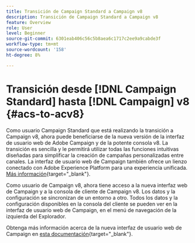 ```yaml
---
title: Transición de Campaign Standard a Campaign v8
description: Transición de Campaign Standard a Campaign v8
feature: Overview
role: User
level: Beginner
source-git-commit: 6301eab406c56c5b8aea6c1717c2ee9a9cabde3f
workflow-type: tm+mt
source-wordcount: '158'
ht-degree: 8%

---
```


# Transición desde [!DNL Campaign Standard] hasta [!DNL Campaign] v8 {#acs-to-acv8}

Como usuario Campaign Standard que está realizando la transición a Campaign v8, ahora puede beneficiarse de la nueva versión de la interfaz de usuario web de Adobe Campaign y de la potente consola v8. La transición es sencilla y le permitirá utilizar todas las funciones intuitivas diseñadas para simplificar la creación de campañas personalizadas entre canales. La interfaz de usuario web de Campaign también ofrece un lienzo conectado con Adobe Experience Platform para una experiencia unificada. [Más información](https://experienceleague.adobe.com/es/docs/campaign-web/v8/release-notes/acs-migration){target="_blank"}.

Como usuario de Campaign v8, ahora tiene acceso a la nueva interfaz web de Campaign y a la consola de cliente de Campaign v8. Los datos y la configuración se sincronizan de un entorno a otro. Todos los datos y la configuración disponibles en la consola del cliente se pueden ver en la interfaz de usuario web de Campaign, en el menú de navegación de la izquierda del Explorador.

Obtenga más información acerca de la nueva interfaz de usuario web de Campaign en [esta documentación](https://experienceleague.adobe.com/docs/campaign-web/v8/campaign-web-home.html?lang=es){target="_blank"}.

